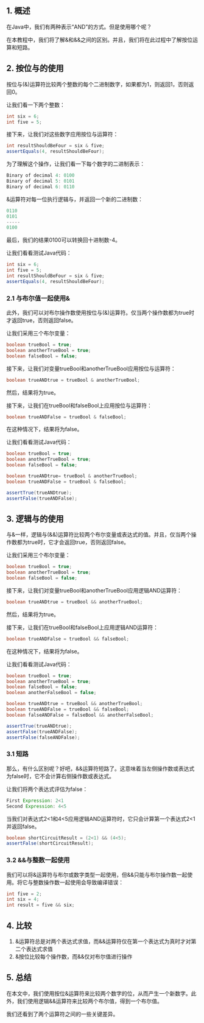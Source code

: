 ## 1. 概述

在Java中，我们有两种表示“AND”的方式。但是使用哪个呢？

在本教程中，我们将了解&和&&之间的区别。并且，我们将在此过程中了解按位运算和短路。

## 2. 按位与的使用

按位与(&)运算符比较两个整数的每个二进制数字，如果都为1，则返回1，否则返回0。

让我们看一下两个整数：

```java
int six = 6;
int five = 5;
```

接下来，让我们对这些数字应用按位与运算符：

```java
int resultShouldBeFour = six & five;
assertEquals(4, resultShouldBeFour);
```

为了理解这个操作，让我们看一下每个数字的二进制表示：

```java
Binary of decimal 4: 0100
Binary of decimal 5: 0101
Binary of decimal 6: 0110
```

&运算符对每一位执行逻辑与，并返回一个新的二进制数：

```java
0110
0101
-----
0100
```

最后，我们的结果0100可以转换回十进制数-4。

让我们看看测试Java代码：

```java
int six = 6;
int five = 5;
int resultShouldBeFour = six & five;
assertEquals(4, resultShouldBeFour);
```

### 2.1 与布尔值一起使用&

此外，我们可以对布尔操作数使用按位与(&)运算符。仅当两个操作数都为true时才返回true，否则返回false。

让我们采用三个布尔变量：

```java
boolean trueBool = true;
boolean anotherTrueBool = true;
boolean falseBool = false;
```

接下来，让我们对变量trueBool和anotherTrueBool应用按位与运算符：

```java
boolean trueANDtrue = trueBool & anotherTrueBool;
```

然后，结果将为true。

接下来，让我们在trueBool和falseBool上应用按位与运算符：

```java
boolean trueANDFalse = trueBool & falseBool;
```

在这种情况下，结果将为false。

让我们看看测试Java代码：

```java
boolean trueBool = true;
boolean anotherTrueBool = true;
boolean falseBool = false;

boolean trueANDtrue= trueBool & anotherTrueBool;
boolean trueANDFalse = trueBool & falseBool;

assertTrue(trueANDtrue);
assertFalse(trueANDFalse);
```

## 3. 逻辑与的使用

与&一样，逻辑与(&&)运算符比较两个布尔变量或表达式的值。并且，仅当两个操作数都为true时，它才会返回true，否则返回false。

让我们采用三个布尔变量：

```java
boolean trueBool = true;
boolean anotherTrueBool = true;
boolean falseBool = false;
```

接下来，让我们对变量trueBool和anotherTrueBool应用逻辑AND运算符：

```java
boolean trueANDtrue = trueBool && anotherTrueBool;
```

然后，结果将为true。

接下来，让我们在trueBool和falseBool上应用逻辑AND运算符：

```java
boolean trueANDFalse = trueBool && falseBool;
```

在这种情况下，结果将为false。

让我们看看测试Java代码：

```java
boolean trueBool = true;
boolean anotherTrueBool = true;
boolean falseBool = false;
boolean anotherFalseBool = false;

boolean trueANDtrue = trueBool && anotherTrueBool;
boolean trueANDFalse = trueBool && falseBool;
boolean falseANDFalse = falseBool && anotherFalseBool;

assertTrue(trueANDtrue);
assertFalse(trueANDFalse);
assertFalse(falseANDFalse);
```

### 3.1 短路

那么，有什么区别呢？好吧，&&运算符短路了。这意味着当左侧操作数或表达式为false时，它不会计算右侧操作数或表达式。

让我们将两个表达式评估为false：

```java
First Expression: 2<1
Second Expression: 4<5
```

当我们对表达式2<1和4<5应用逻辑AND运算符时，它只会计算第一个表达式2<1并返回false。

```java
boolean shortCircuitResult = (2<1) && (4<5);
assertFalse(shortCircuitResult);
```

### 3.2 &&与整数一起使用

我们可以将&运算符与布尔或数字类型一起使用，但&&只能与布尔操作数一起使用。将它与整数操作数一起使用会导致编译错误：

```java
int five = 2;
int six = 4;
int result = five && six;
```

## 4. 比较

1. &运算符总是对两个表达式求值，而&&运算符仅在第一个表达式为真时才对第二个表达式求值
2. &按位比较每个操作数，而&&仅对布尔值进行操作

## 5. 总结

在本文中，我们使用按位&运算符来比较两个数字的位，从而产生一个新数字。此外，我们使用逻辑&&运算符来比较两个布尔值，得到一个布尔值。

我们还看到了两个运算符之间的一些关键差异。